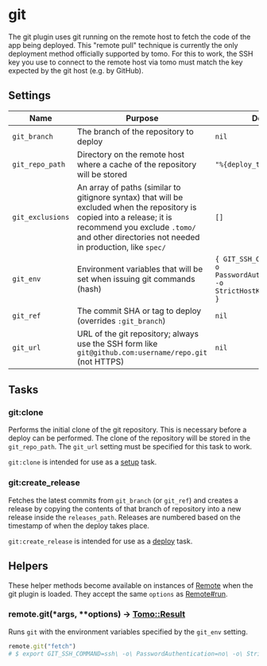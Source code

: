 # git

The git plugin uses git running on the remote host to fetch the code of the app being deployed. This "remote pull" technique is currently the only deployment method officially supported by tomo. For this to work, the SSH key you use to connect to the remote host via tomo must match the key expected by the git host (e.g. by GitHub).

## Settings

| Name             | Purpose                                                                                                                                                                                                               | Default                                                                               |
| ---------------- | --------------------------------------------------------------------------------------------------------------------------------------------------------------------------------------------------------------------- | ------------------------------------------------------------------------------------- |
| `git_branch`     | The branch of the repository to deploy                                                                                                                                                                                | `nil`                                                                            |
| `git_repo_path`  | Directory on the remote host where a cache of the repository will be stored                                                                                                                                           | `"%{deploy_to}/git_repo"`                                                             |
| `git_exclusions` | An array of paths (similar to gitignore syntax) that will be excluded when the repository is copied into a release; it is recommend you exclude `.tomo/` and other directories not needed in production, like `spec/` | `[]`                                                                                  |
| `git_env`        | Environment variables that will be set when issuing git commands (hash)                                                                                                                                               | `{ GIT_SSH_COMMAND: "ssh -o PasswordAuthentication=no -o StrictHostKeyChecking=no" }` |
| `git_ref`        | The commit SHA or tag to deploy (overrides `:git_branch`)                                                                                                                                                             | `nil`                                                                                 |
| `git_url`        | URL of the git repository; always use the SSH form like `git@github.com:username/repo.git` (not HTTPS)                                                                                                                | `nil`                                                                                 |

## Tasks

### git:clone

Performs the initial clone of the git repository. This is necessary before a deploy can be performed. The clone of the repository will be stored in the `git_repo_path`. The `git_url` setting must be specified for this task to work.

`git:clone` is intended for use as a [setup](../commands/setup.md) task.

### git:create_release

Fetches the latest commits from `git_branch` (or `git_ref`) and creates a release by copying the contents of that branch of repository into a new release inside the `releases_path`. Releases are numbered based on the timestamp of when the deploy takes place.

`git:create_release` is intended for use as a [deploy](../commands/deploy.md) task.

## Helpers

These helper methods become available on instances of [Remote](../api/Remote.md) when the git plugin is loaded. They accept the same `options` as [Remote#run](../api/Remote.md#run42command-4242options-tomoresult).

### remote.git(\*args, \*\*options) → [Tomo::Result](../api/Result.md)

Runs `git` with the environment variables specified by the `git_env` setting.

```ruby
remote.git("fetch")
# $ export GIT_SSH_COMMAND=ssh\ -o\ PasswordAuthentication=no\ -o\ StrictHostKeyChecking=no && git fetch
```
